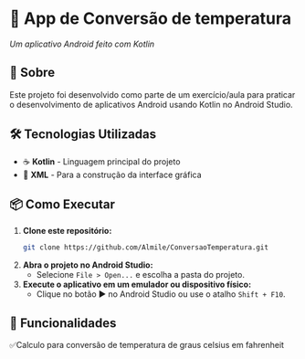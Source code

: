 # 📱 App de Conversão de temperatura
_Um aplicativo Android feito com Kotlin_  

## 🚀 Sobre  
Este projeto foi desenvolvido como parte de um exercício/aula para praticar o desenvolvimento de aplicativos Android usando Kotlin no Android Studio.  

## 🛠️ Tecnologias Utilizadas  
- ☕ **Kotlin** - Linguagem principal do projeto  
- 🎨 **XML** - Para a construção da interface gráfica  

## 📦 Como Executar  

1. **Clone este repositório:**  
   ```bash
   git clone https://github.com/Almile/ConversaoTemperatura.git
   ```
2. **Abra o projeto no Android Studio:**  
   - Selecione `File > Open...` e escolha a pasta do projeto.  
3. **Execute o aplicativo em um emulador ou dispositivo físico:**  
   - Clique no botão ▶️ no Android Studio ou use o atalho `Shift + F10`.  

## 📝 Funcionalidades  
✅Calculo para conversão de temperatura de graus celsius em fahrenheit

